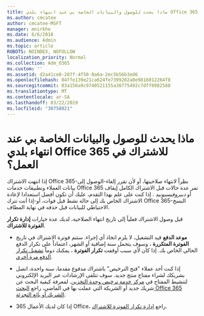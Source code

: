 ```yaml
---
title: ماذا يحدث للوصول والبيانات الخاصة بي عند انتهاء بلدي Office 365 للاشتراك في العمل؟
ms.author: cmcatee
author: cmcatee-MSFT
manager: mnirkhe
ms.date: 6/6/2018
ms.audience: Admin
ms.topic: article
ROBOTS: NOINDEX, NOFOLLOW
localization_priority: Normal
ms.collection: Adm_O365
ms.custom: ''
ms.assetid: d2a41ce0-207f-4f50-8a6a-2ec5b56b3ed6
ms.openlocfilehash: 04ffe139e21ca624fe7399202a0e9816012264f8
ms.sourcegitcommit: 03a156a9c9740521155a30775492c7dff0982588
ms.translationtype: MT
ms.contentlocale: ar-SA
ms.lasthandoff: 03/22/2019
ms.locfileid: "30758021"
---
```

# <a name="what-happens-to-my-data-and-access-when-my-office-365-for-business-subscription-ends"></a>ماذا يحدث للوصول والبيانات الخاصة بي عند انتهاء بلدي Office 365 للاشتراك في العمل؟

إذا انتهت الاشتراك Office 365-نظراً لانتهاء صلاحيتها، أو لأن تقرر إلغاء-الوصول إلى بيانات العملاء وتطبيقات خدمات Office 365 تمر عدة حالات قبل الاشتراك الكامل إيقاف أو *ديبروفيسيونيد*  . إذا كنت على علم بهذا التقدم، عليك أن تكون أفضل استعدادا لإعادة الاشتراك الخاص بك إلى حالة نشط قبل فوات، أو-إذا أنت تترك Office 365-النسخ الاحتياطي للبيانات قبل حذفه في نهاية المطاف. 
  
قبل وصول الاشتراك فعلياً إلى تاريخ انتهاء الصلاحية، لديك عدة خيارات **إدارة تكرار الفوترة للاشتراك**. 
  
- **موعد الدفع** قيد التشغيل، لا يلزم اتخاذ أي إجراء. ستتم فوترة الاشتراك في تاريخ **الفوترة المتكررة** ، وسوف يتحمل سنة إضافية أو الشهر، اعتماداً على تكرار الدفع الحالي الخاص بك. إذا كان لأي سبب أوقفت **تكرار الفوترة** ، يمكنك دوماً [تشغيل تكرار الدفع مرة أخرى](https://support.office.com/article/8d83b530-f4ca-47f6-a666-e5791cbacc7e).
    
- إذا كنت أحد عملاء "فتح الترخيص" باشتراك مدفوع مقدما، سنة واحدة، اتصل بشريكك لشراء مفتاح منتج جديد. سوف تتلقى الإرشادات عبر البريد الإلكتروني لتنشيط المفتاح في [مركز خدمة ترخيص وحدة التخزين](https://go.microsoft.com/fwlink/p/?LinkID=282016). لمعرفة كيفية البحث عن شريك جديد أو الشريكة التي عملت بها في الماضي، راجع [البحث Office 365 الشريك أو بائع التجزئة](https://support.office.com/article/b6c18a9b-2aed-4c84-9d75-af709160258c).
    
- إذا كان لديك الأعمال 365 Office، راجع [إدارة تكرار الفوترة للاشتراك](https://support.office.com/article/8d83b530-f4ca-47f6-a666-e5791cbacc7e).
    

